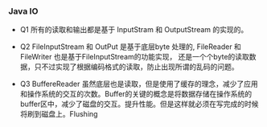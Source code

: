 ### Java IO

- Q1 所有的读取和输出都是基于 InputStram 和 OutputStream 的实现的。

- Q2 FileInputStream 和 OutPut 是基于底层byte 处理的, FileReader 和FileWriter 也是基于FileInputStream的功能实现，
还是一个个byte的读取数据，只不过实现了根据编码格式的读取，防止出现所谓的乱码的问题。

- Q3 BuffereReader 虽然底层也是读取，但是使用了缓存的理念，减少了应用和操作系统的交互的次数。Buffer的关键的概念是将数据存储在操作系统的
buffer区中，减少了磁盘的交互。提升性能。但是这样就必须在写完成的时候将刷到磁盘上。Flushing





